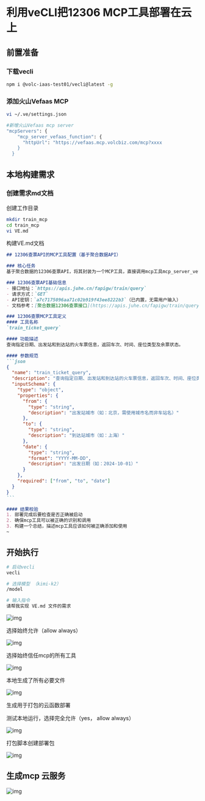# 利用veCLI把12306 MCP工具部署在云上
## 前置准备

### 下载vecli

```Bash
npm i @volc-iaas-test01/vecli@latest -g
```

### 添加火山Vefaas MCP

```Bash
vi ~/.ve/settings.json

#新增火山Vefaas mcp server
"mcpServers": {
    "mcp_server_vefaas_function": {
      "httpUrl": "https://vefaas.mcp.volcbiz.com/mcp?xxxx
    }
  }
```

## 本地构建需求

### 创建需求md文档

创建工作目录

```Bash
mkdir train_mcp
cd train_mcp
vi VE.md
```

构建VE.md文档

~~~Markdown
## 12306查票API的MCP工具配置（基于聚合数据API）

### 核心任务
基于聚合数据的12306查票API，将其封装为一个MCP工具，直接调用mcp工具mcp_server_vefaas_function将产物部署部署到云平台，名称为`train_ticket_query`。产出的MCP要确保可以被正确的识别和调用。

### 12306查票API基础信息
- 接口地址：`https://apis.juhe.cn/fapigw/train/query`
- 请求方式：`GET`
- API密钥：`a7c7175096aa71c02b919f43ee8222b3`（已内置，无需用户输入）
- 文档参考：[聚合数据12306查票接口](https://apis.juhe.cn/fapigw/train/query)

### 12306查票MCP工具定义
#### 工具名称
`train_ticket_query`

#### 功能描述
查询指定日期、出发站和到达站的火车票信息，返回车次、时间、座位类型及余票状态。

#### 参数规范
```json
{
  "name": "train_ticket_query",
  "description": "查询指定日期、出发站和到达站的火车票信息，返回车次、时间、座位类型及余票状态。",
  "inputSchema": {
    "type": "object",
    "properties": {
      "from": {
        "type": "string",
        "description": "出发站城市（如：北京，需使用城市名而非车站名）"
      },
      "to": {
        "type": "string",
        "description": "到达站城市（如：上海）"
      },
      "date": {
        "type": "string",
        "format": "YYYY-MM-DD",
        "description": "出发日期（如：2024-10-01）"
      }
    },
    "required": ["from", "to", "date"]
  }
}
```

#### 结果校验
1. 部署完成后要检查是否正确被启动
2. 确保mcp工具可以被正确的识别和调用
3. 构建一个总结，描述mcp工具应该如何被正确添加和使用
~
~~~

## 开始执行

```Bash
# 启动vecli
vecli

# 选择模型 （kimi-k2）
/model

# 输入指令
请帮我实现 VE.md 文件的需求
```

![img](/demo1.png)

选择始终允许（allow always）

![img](/demo2.png)

选择始终信任mcp的所有工具

![img](/demo3.png)

本地生成了所有必要文件

![img](/demo4.png)

生成用于打包的云函数部署

测试本地运行，选择完全允许（yes， allow always）

![img](/demo5.png)

打包脚本创建部署包

![img](/demo6.png)

## 生成mcp 云服务

![img](/demo7.png)
